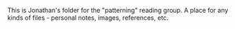 This is Jonathan's folder for the "patterning" reading group. A place for any kinds of files - personal notes, images, references, etc.
